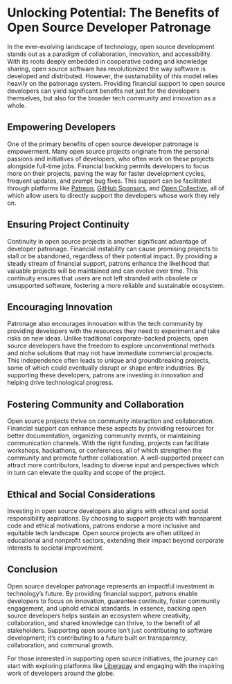 # Unlocking Potential: The Benefits of Open Source Developer Patronage

In the ever-evolving landscape of technology, open source development stands out as a paradigm of collaboration, innovation, and accessibility. With its roots deeply embedded in cooperative coding and knowledge sharing, open source software has revolutionized the way software is developed and distributed. However, the sustainability of this model relies heavily on the patronage system. Providing financial support to open source developers can yield significant benefits not just for the developers themselves, but also for the broader tech community and innovation as a whole.

## Empowering Developers

One of the primary benefits of open source developer patronage is empowerment. Many open source projects originate from the personal passions and initiatives of developers, who often work on these projects alongside full-time jobs. Financial backing permits developers to focus more on their projects, paving the way for faster development cycles, frequent updates, and prompt bug fixes. This support can be facilitated through platforms like [Patreon](https://www.patreon.com/), [GitHub Sponsors](https://github.com/sponsors), and [Open Collective](https://opencollective.com/), all of which allow users to directly support the developers whose work they rely on.

## Ensuring Project Continuity

Continuity in open source projects is another significant advantage of developer patronage. Financial instability can cause promising projects to stall or be abandoned, regardless of their potential impact. By providing a steady stream of financial support, patrons enhance the likelihood that valuable projects will be maintained and can evolve over time. This continuity ensures that users are not left stranded with obsolete or unsupported software, fostering a more reliable and sustainable ecosystem.

## Encouraging Innovation

Patronage also encourages innovation within the tech community by providing developers with the resources they need to experiment and take risks on new ideas. Unlike traditional corporate-backed projects, open source developers have the freedom to explore unconventional methods and niche solutions that may not have immediate commercial prospects. This independence often leads to unique and groundbreaking projects, some of which could eventually disrupt or shape entire industries. By supporting these developers, patrons are investing in innovation and helping drive technological progress.

## Fostering Community and Collaboration

Open source projects thrive on community interaction and collaboration. Financial support can enhance these aspects by providing resources for better documentation, organizing community events, or maintaining communication channels. With the right funding, projects can facilitate workshops, hackathons, or conferences, all of which strengthen the community and promote further collaboration. A well-supported project can attract more contributors, leading to diverse input and perspectives which in turn can elevate the quality and scope of the project.

## Ethical and Social Considerations

Investing in open source developers also aligns with ethical and social responsibility aspirations. By choosing to support projects with transparent code and ethical motivations, patrons endorse a more inclusive and equitable tech landscape. Open source projects are often utilized in educational and nonprofit sectors, extending their impact beyond corporate interests to societal improvement.

## Conclusion

Open source developer patronage represents an impactful investment in technology’s future. By providing financial support, patrons enable developers to focus on innovation, guarantee continuity, foster community engagement, and uphold ethical standards. In essence, backing open source developers helps sustain an ecosystem where creativity, collaboration, and shared knowledge can thrive, to the benefit of all stakeholders. Supporting open source isn’t just contributing to software development; it’s contributing to a future built on transparency, collaboration, and communal growth.

For those interested in supporting open source initiatives, the journey can start with exploring platforms like [Liberapay](https://liberapay.com/) and engaging with the inspiring work of developers around the globe.